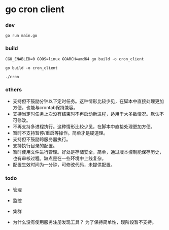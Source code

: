 # go cron client

### dev

```
go run main.go
```

### build

```
CGO_ENABLED=0 GOOS=linux GOARCH=amd64 go build -o cron_client
```

```
go build -o cron_client
```

```
./cron
```

### others

* 支持但不鼓励分钟以下定时任务。这种情形比较少见，在脚本中直接处理更加方便，也能与crontab保持兼容。
* 支持当定时任务上次没有结束时不再启动新进程，适用于大多数情况。默认不可修改。
* 不再支持多进程执行。这种情形比较少见，在脚本中直接处理更加方便。
* 暂时不支持暂停/重启等操作。简单才是硬道理。
* 支持但不鼓励跨服务器执行。
* 支持执行目录的配置。
* 暂时使用文件进行管理。好处是存储安全，简单，通过版本控制能保存历史，也有审核过程。缺点是在一些环境中上线复杂。
* 配置生效时间为一分钟，可修改代码，未提供配置。

### todo

* 管理
* 监控
* 集群

* 为什么没有使用服务注册发现工具？
为了保持简单性，现阶段暂不支持。
